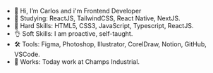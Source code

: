 - 👋 Hi, I’m Carlos and i'm Frontend Developer
- 🎁 Studying: ReactJS, TailwindCSS, React Native, NextJS.
- 💪 Hard Skills: HTML5, CSS3, JavaScript, Typescript, ReactJS.
- 👌 Soft Skills: I am proactive, self-taught.
- 🛠 Tools: Figma, Photoshop, Illustrator, CorelDraw, Notion, GitHub, VSCode.
- 🚀 Works: Today work at Champs Industrial.

<!---
burattocarlos/burattocarlos is a ✨ special ✨ repository because its `README.md` (this file) appears on your GitHub profile.
You can click the Preview link to take a look at your changes.
--->

